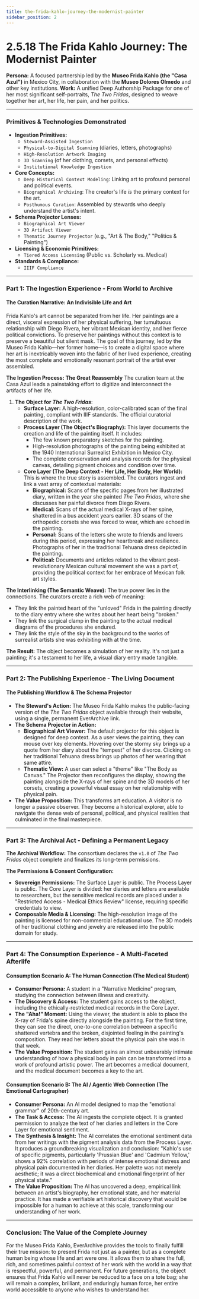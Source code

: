 ```yaml
---
title: the-frida-kahlo-journey-the-modernist-painter
sidebar_position: 2
---
```


# 2.5.18 The Frida Kahlo Journey: The Modernist Painter

**Persona:** A focused partnership led by the **Museo Frida Kahlo (the "Casa Azul")** in Mexico City, in collaboration with the **Museo Dolores Olmedo** and other key institutions.
**Work:** A unified Deep Authorship Package for one of her most significant self-portraits, *The Two Fridas*, designed to weave together her art, her life, her pain, and her politics.

---

### **Primitives & Technologies Demonstrated**

*   **Ingestion Primitives:**
    *   `Steward-Assisted Ingestion`
    *   `Physical-to-Digital Scanning` (diaries, letters, photographs)
    *   `High-Resolution Artwork Imaging`
    *   `3D Scanning` (of her clothing, corsets, and personal effects)
    *   `Institutional Knowledge Ingestion`
*   **Core Concepts:**
    *   `Deep Historical Context Modeling`: Linking art to profound personal and political events.
    *   `Biographical Archiving`: The creator's life *is* the primary context for the art.
    *   `Posthumous Curation`: Assembled by stewards who deeply understand the artist's intent.
*   **Schema Projector Lenses:**
    *   `Biographical Art Viewer`
    *   `3D Artifact Viewer`
    *   `Thematic Journey Projector` (e.g., "Art & The Body," "Politics & Painting")
*   **Licensing & Economic Primitives:**
    *   `Tiered Access Licensing` (Public vs. Scholarly vs. Medical)
*   **Standards & Compliance:**
    *   `IIIF Compliance`

---

### **Part 1: The Ingestion Experience - From World to Archive**

#### **The Curation Narrative: An Indivisible Life and Art**
Frida Kahlo's art cannot be separated from her life. Her paintings are a direct, visceral expression of her physical suffering, her tumultuous relationship with Diego Rivera, her vibrant Mexican identity, and her fierce political convictions. To preserve her paintings without this context is to preserve a beautiful but silent mask. The goal of this journey, led by the Museo Frida Kahlo—her former home—is to create a digital space where her art is inextricably woven into the fabric of her lived experience, creating the most complete and emotionally resonant portrait of the artist ever assembled.

**The Ingestion Process: The Great Reassembly**
The curation team at the Casa Azul leads a painstaking effort to digitize and interconnect the artifacts of her life.

1.  **The Object for *The Two Fridas***:
    *   **Surface Layer:** A high-resolution, color-calibrated scan of the final painting, compliant with IIIF standards. The official curatorial description of the work.
    *   **Process Layer (The Object's Biography):** This layer documents the creation and life of the painting itself. It includes:
        *   The few known preparatory sketches for the painting.
        *   High-resolution photographs of the painting being exhibited at the 1940 International Surrealist Exhibition in Mexico City.
        *   The complete conservation and analysis records for the physical canvas, detailing pigment choices and condition over time.
    *   **Core Layer (The Deep Context - Her Life, Her Body, Her World):** This is where the true story is assembled. The curators ingest and link a vast array of contextual materials:
        *   **Biographical:** Scans of the specific pages from her illustrated diary, written in the year she painted *The Two Fridas*, where she discusses her painful divorce from Diego Rivera.
        *   **Medical:** Scans of the actual medical X-rays of her spine, shattered in a bus accident years earlier. 3D scans of the orthopedic corsets she was forced to wear, which are echoed in the painting.
        *   **Personal:** Scans of the letters she wrote to friends and lovers during this period, expressing her heartbreak and resilience. Photographs of her in the traditional Tehuana dress depicted in the painting.
        *   **Political:** Documents and articles related to the vibrant post-revolutionary Mexican cultural movement she was a part of, providing the political context for her embrace of Mexican folk art styles.

**The Interlinking (The Semantic Weave):**
The true power lies in the connections. The curators create a rich web of meaning:
*   They link the painted heart of the "unloved" Frida in the painting directly to the diary entry where she writes about her heart being "broken."
*   They link the surgical clamp in the painting to the actual medical diagrams of the procedures she endured.
*   They link the style of the sky in the background to the works of surrealist artists she was exhibiting with at the time.

**The Result:** The object becomes a simulation of her reality. It's not just a painting; it's a testament to her life, a visual diary entry made tangible.

---

### **Part 2: The Publishing Experience - The Living Document**

#### **The Publishing Workflow & The Schema Projector**
*   **The Steward's Action:** The Museo Frida Kahlo makes the public-facing version of the *The Two Fridas* object available through their website, using a single, permanent EverArchive link.
*   **The Schema Projector in Action:**
    *   **Biographical Art Viewer:** The default projector for this object is designed for deep context. As a user views the painting, they can mouse over key elements. Hovering over the stormy sky brings up a quote from her diary about the "tempest" of her divorce. Clicking on her traditional Tehuana dress brings up photos of her wearing that same attire.
    *   **Thematic View:** A user can select a "theme" like "The Body as Canvas." The Projector then reconfigures the display, showing the painting alongside the X-rays of her spine and the 3D models of her corsets, creating a powerful visual essay on her relationship with physical pain.
*   **The Value Proposition:** This transforms art education. A visitor is no longer a passive observer. They become a historical explorer, able to navigate the dense web of personal, political, and physical realities that culminated in the final masterpiece.

---

### **Part 3: The Archival Act - Defining a Permanent Legacy**

**The Archival Workflow:**
The consortium declares the `v1.0` of *The Two Fridas* object complete and finalizes its long-term permissions.

**The Permissions & Consent Configuration:**
*   **Sovereign Permissions:** The Surface Layer is public. The Process Layer is public. The Core Layer is divided: her diaries and letters are available to researchers, but the sensitive medical records are placed under a "Restricted Access - Medical Ethics Review" license, requiring specific credentials to view.
*   **Composable Media & Licensing:** The high-resolution image of the painting is licensed for non-commercial educational use. The 3D models of her traditional clothing and jewelry are released into the public domain for study.

---

### **Part 4: The Consumption Experience - A Multi-Faceted Afterlife**

#### **Consumption Scenario A: The Human Connection (The Medical Student)**
*   **Consumer Persona:** A student in a "Narrative Medicine" program, studying the connection between illness and creativity.
*   **The Discovery & Access:** The student gains access to the object, including the ethically-restricted medical records in the Core Layer.
*   **The "Aha!" Moment:** Using the viewer, the student is able to place the X-ray of Frida's spine directly alongside the painting. For the first time, they can see the direct, one-to-one correlation between a specific shattered vertebra and the broken, disjointed feeling in the painting's composition. They read her letters about the physical pain she was in that week.
*   **The Value Proposition:** The student gains an almost unbearably intimate understanding of how a physical body in pain can be transformed into a work of profound artistic power. The art becomes a medical document, and the medical document becomes a key to the art.

#### **Consumption Scenario B: The AI / Agentic Web Connection (The Emotional Cartographer)**
*   **Consumer Persona:** An AI model designed to map the "emotional grammar" of 20th-century art.
*   **The Task & Access:** The AI ingests the complete object. It is granted permission to analyze the text of her diaries and letters in the Core Layer for emotional sentiment.
*   **The Synthesis & Insight:** The AI correlates the emotional sentiment data from her writings with the pigment analysis data from the Process Layer. It produces a groundbreaking visualization and conclusion: "Kahlo's use of specific pigments, particularly 'Prussian Blue' and 'Cadmium Yellow,' shows a 92% correlation with periods of intense emotional distress and physical pain documented in her diaries. Her palette was not merely aesthetic; it was a direct biochemical and emotional fingerprint of her physical state."
*   **The Value Proposition:** The AI has uncovered a deep, empirical link between an artist's biography, her emotional state, and her material practice. It has made a verifiable art historical discovery that would be impossible for a human to achieve at this scale, transforming our understanding of her work.

---

### **Conclusion: The Value of the Complete Journey**
For the Museo Frida Kahlo, EverArchive provides the tools to finally fulfill their true mission: to present Frida not just as a painter, but as a complete human being whose life and art were one. It allows them to share the full, rich, and sometimes painful context of her work with the world in a way that is respectful, powerful, and permanent. For future generations, the object ensures that Frida Kahlo will never be reduced to a face on a tote bag; she will remain a complex, brilliant, and enduringly human force, her entire world accessible to anyone who wishes to understand her.
